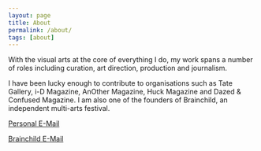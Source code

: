 ```yaml
---
layout: page
title: About
permalink: /about/
tags: [about]
---
```


With the visual arts at the core of everything I do, my work spans a number of roles including curation, art direction, production and journalism. 

I have been lucky enough to contribute to organisations such as Tate Gallery, i-D Magazine, AnOther Magazine, Huck Magazine and Dazed & Confused Magazine. I am also one of the founders of Brainchild, an independent multi-arts festival.

[Personal E-Mail](mailto:lily_bonesso@live.co.uk)

[Brainchild E-Mail](mailto:lily@brainchildfestival.co.uk)

